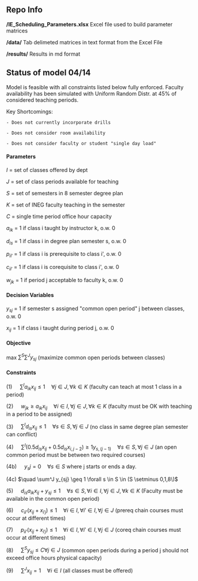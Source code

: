 ## Repo Info

**/IE_Scheduling_Parameters.xlsx** Excel file used to build parameter matrices

**/data/** Tab delimeted matrices in text format from the Excel File

**/results/** Results in md format

## Status of model 04/14

Model is feasible with all constraints listed below fully enforced. Faculty availability has been simulated with Uniform Random Distr. at 45% of considered teaching periods. 

Key Shortcomings: 

    - Does not currently incorporate drills
    
    - Does not consider room availability
    
    - Does not consider faculty or student "single day load"

#### **Parameters**

$I$ = set of classes offered by dept

$J$ = set of class periods available for teaching

$S$ = set of semesters in 8 semester degree plan

$K$ = set of INEG faculty teaching in the semester

$C$ = single time period office hour capacity

$a_{ik}$ = 1 if class i taught by instructor k, o.w. 0

$d_{is}$ = 1 if class i in degree plan semester s, o.w. 0

$p_{ii'}$ = 1 if class i is prerequisite to class i', o.w. 0

$c_{ii'}$ = 1 if class i is corequisite to class i', o.w. 0

$w_{jk}$ = 1 if period j acceptable to faculty k, o.w. 0

#### **Decision Variables**

$y_{sj}$ = 1 if semester s assigned "common open period" j between classes, o.w. 0

$x_{ij}$ = 1 if class i taught during period j, o.w. 0

#### **Objective**
max $\sum^S \sum^Jy_{sj}$  (maximize common open periods between classes)

#### **Constraints**

(1) $\quad \sum^I a_{ik}x_{ij} \leq 1 \quad \forall j \in J, \forall k \in K$ (faculty can teach at most 1 class in a period)

(2) $\quad w_{jk} \geq a_{ik}x_{ij} \quad \forall i \in I,  \forall j \in J, \forall k \in K$ (faculty must be OK with teaching in a period to be assigned)

(3) $\quad \sum^I d_{is}x_{ij} \leq 1 \quad \forall s \in S, \forall j \in J$ (no class in same degree plan semester can conflict)

(4) $\quad \sum^I(0.5d_{is}x_{ij} + 0.5d_{is}x_{i,j-2}) \geq 1y_{s,(j-1)} \quad \forall s \in S, \forall j \in J$ (an open common period must be between two required courses)

(4b) $\quad y_sj = 0  \quad \forall s \in S$ where j starts or ends a day. 

(4c) $\quad \sum^J y_{sj} \geq 1 \forall s \in S \in (S \setminus 0,1,8\)$

(5) $\quad d_{is}a_{ik}x_{ij} + y_{sj} \leq 1 \quad \forall s \in S, \forall i \in I, \forall j \in J, \forall k \in K$ (Faculty must be available in the common open period)

(6) $\quad c_{ii'}(x_{ij} + x_{i'j}) \leq 1 \quad \forall i \in I, \forall i' \in I, \forall j \in J$ (prereq chain courses must occur at different times)

(7) $\quad p_{ii'}(x_{ij} + x_{i'j}) \leq 1 \quad \forall i \in I, \forall i' \in I, \forall j \in J$ (coreq chain courses must occur at different times)

(8) $\quad \sum^Sy_{sj} \leq C \forall j \in J$ (common open periods during a period j should not exceed office hours physical capacity)

(9) $\quad \sum^Jx_{ij} = 1 \quad \forall i \in I$ (all classes must be offered)
